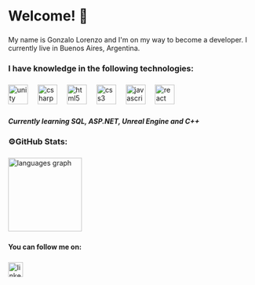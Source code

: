 <h1 align="left">Welcome! 👋</h1>

###

<p align="left">My name is Gonzalo Lorenzo and I'm on my way to become a developer. I currently live in Buenos Aires, Argentina.</p>

###

<h3 align="left">I have knowledge in the following technologies:</h3>

###

<div align="left">
  <img src="https://cdn.simpleicons.org/unity/FFFFFF" height="40" alt="unity logo"  />
  <img width="12" />
  <img src="https://cdn.jsdelivr.net/gh/devicons/devicon/icons/csharp/csharp-original.svg" height="40" alt="csharp logo"  />
  <img width="12" />
  <img src="https://cdn.jsdelivr.net/gh/devicons/devicon/icons/html5/html5-original.svg" height="40" alt="html5 logo"  />
  <img width="12" />
  <img src="https://cdn.jsdelivr.net/gh/devicons/devicon/icons/css3/css3-original.svg" height="40" alt="css3 logo"  />
  <img width="12" />
  <img src="https://cdn.jsdelivr.net/gh/devicons/devicon/icons/javascript/javascript-original.svg" height="40" alt="javascript logo"  />
  <img width="12" />
  <img src="https://cdn.jsdelivr.net/gh/devicons/devicon/icons/react/react-original.svg" height="40" alt="react logo"  />
</div>

###

<h5 align="left">Currently learning SQL, ASP.NET, Unreal Engine and C++</h5>

###

<h3 align="left">⚙️GitHub Stats:</h3>

###

<div align="left">
  <img src="https://github-readme-stats.vercel.app/api/top-langs?username=GonzaLorenzo&locale=en&hide_title=false&layout=compact&card_width=320&langs_count=5&theme=aura&hide_border=false&order=2" height="150" alt="languages graph"  />
</div>

###

<h4 align="left">You can follow me on:</h4>

###

<div align="left">
  <a href="https://www.linkedin.com/in/gonzalo-lorenzo-916a59190/" target="_blank">
    <img src="https://img.shields.io/static/v1?message=LinkedIn&logo=linkedin&label=&color=0077B5&logoColor=white&labelColor=&style=for-the-badge" height="30" alt="linkedin logo"  />
  </a>
</div>

###

